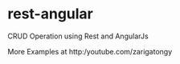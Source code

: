 rest-angular
============

CRUD Operation using Rest and AngularJs 

More Examples at 
http:/youtube.com/zarigatongy
